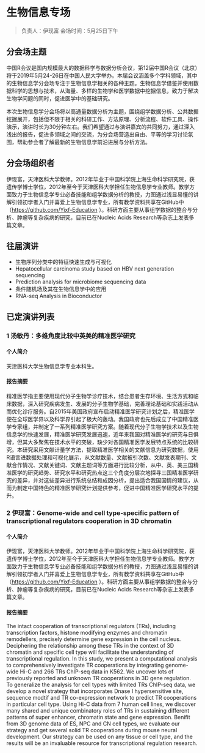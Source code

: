# 生物信息专场

> 负责人：伊现富 
会场时间：5月25日下午  

## 分会场主题

中国R会议是国内规模最大的数据科学与数据分析会议，第12届中国R会议（北京）将于2019年5月24-26日在中国人民大学举办。本届会议涵盖多个学科领域，其中的生物信息学分会场专注于生物信息学相关的各种主题。生物信息学借鉴并使用数据科学的思想与技术，从海量、多样的生物学和医学数据中挖掘信息，致力于解决生物学问题的同时，促进医学中的基础研究。

本次生物信息学分会场将以高通量数据分析为主题，围绕组学数据分析、公共数据挖掘展开，包括但不限于相关的科研工作、方法原理、分析流程、软件工具、操作演示，演讲时长为30分钟左右。我们希望通过与演讲嘉宾的共同努力，通过深入浅出的报告，促进多领域之间的交流，为分会场营造出自由、平等的学习讨论氛围，帮助参会者了解最新的生物信息学前沿进展与分析方法。

## 分会场组织者

伊现富，天津医科大学教师。2012年毕业于中国科学院上海生命科学研究院，获遗传学博士学位，2012年至今于天津医科大学担任生物信息学专业教师。教学方面致力于生物信息学专业必备技能和组学数据分析的教授，力图通过浅显易懂的讲解引领初学者入门并喜爱上生物信息学专业，所有教学资料共享在GitHub中（https://github.com/Yixf-Education ）。科研方面主要从事组学数据的整合与分析、肿瘤等复杂疾病的研究，目前已在Nucleic Acids Research等杂志上发表多篇文章。

## 往届演讲

- 生物序列分类中的特征快速生成与可视化
- Hepatocellular carcinoma study based on HBV next generation sequencing
- Prediction analysis for microbiome sequencing data
- 条件随机场及其在生物信息学中的应用
- RNA-seq Analysis in Bioconductor

## 已定演讲列表

### 1 汤敏丹：多维角度比较中英美的精准医学研究

#### 个人简介

天津医科大学生物信息学专业本科生。

#### 报告摘要

精准医学指主要使用现代分子生物学诊疗技术，结合患者生存环境、生活方式和临床数据，深入研究疾病发生、发展的分子生物学基础，完善理论基础和实践活动从而优化诊疗服务。自2015年美国政府宣布启动精准医学研究计划之后，精准医学便在全球医学界以及科学界引起了极大的轰动。我国政府也先后成立了中国精准医学专家组，并制定了一系列精准医学研究方案。随着现代分子生物学技术以及生物信息学的快速发展，精准医学研究发展迅速，近年来我国对精准医学的研究与日俱增，但其大多聚焦在技术水平的突破，缺少对各国精准医学发展特点系统的比较研究。本研究采用文献计量学方法，提取精准医学相关的文献信息为研究数据，使用R语言进数据处理和可视化展示，从文献数量、文献被引次数、文献发表期刊、文献合作情况、文献关键词、文献主题词等方面进行比较分析，从中、英、美三国精准医学的研究趋势、研究水平和研究热点这三个角度分层次地探寻三国精准医学研究的差异，并对这些差异进行系统总结和成因分析，提出适合我国国情的建议，从而为制定中国特色的精准医学研究计划提供参考，促进中国精准医学研究水平的提升。

### 2 伊现富：Genome-wide and cell type-specific pattern of transcriptional regulators cooperation in 3D chromatin

#### 个人简介

伊现富，天津医科大学教师。2012年毕业于中国科学院上海生命科学研究院，获遗传学博士学位，2012年至今于天津医科大学担任生物信息学专业教师。教学方面致力于生物信息学专业必备技能和组学数据分析的教授，力图通过浅显易懂的讲解引领初学者入门并喜爱上生物信息学专业，所有教学资料共享在GitHub中（https://github.com/Yixf-Education ）。科研方面主要从事组学数据的整合与分析、肿瘤等复杂疾病的研究，目前已在Nucleic Acids Research等杂志上发表多篇文章。

#### 报告摘要

The intact cooperation of transcriptional regulators (TRs), including transcription factors, histone modifying enzymes and chromatin remodellers, precisely determine gene expression in the cell nucleus. Deciphering the relationship among these TRs in the context of 3D chromatin and specific cell type will facilitate the understanding of transcriptional regulation. In this study, we present a computational analysis to comprehensively investigate TR cooperations by integrating genome-wide Hi-C and 266 TRs ChIP-seq data in K562. We uncover lots of previously reported and unknown TR cooperations in 3D gene regulation. To generalize the analysis for cell types with limited TRs ChIP-seq data, we develop a novel strategy that incorporates Dnase I hypersensitive site, sequence modtif and TR co-expression network to predict TR cooperations in particular cell type. Using Hi-C data from 7 human cell lines, we discover many shared and unique combinatory roles of TRs in sustaining different patterns of super enhancer, chromatin state and gene expression. Benifit from 3D genome data of ES, NPC and CN cell types, we evaluate our strategy and get several solid TR cooperations during mouse neural development. Our strategy can be used on any tissue or cell type, and the results will be an invaluable resource for transcriptional regulation research.

